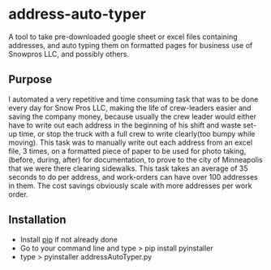 # address-auto-typer
A tool to take pre-downloaded google sheet or excel files containing addresses, and auto typing them on formatted pages for business use of Snowpros LLC, and possibly others.

## Purpose
I automated a very repetitive and time consuming task that was to be done every day for Snow Pros LLC, making the life of crew-leaders easier and saving the company money, because usually the crew leader would either have to write out each address in the beginning of his shift and waste set-up time, or stop the truck with a full crew to write clearly(too bumpy while moving). This task was to manually write out each address from an excel file, 3 times, on a formatted piece of paper to be used for photo taking, (before, during, after) for documentation, to prove to the city of Minneapolis that we were there clearing sidewalks. This task takes an average of 35 seconds to do per address, and work-orders can have over 100 addresses in them. The cost savings obviously scale with more addresses per work order. 

## Installation
* Install [pip](https://www.geeksforgeeks.org/how-to-install-pip-on-windows/) if not already done 
* Go to your command line and type > pip install pyinstaller
* type > pyinstaller addressAutoTyper.py 

